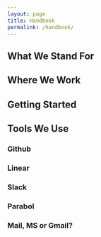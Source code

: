 ```yaml
---
layout: page
title: Handbook
permalink: /handbook/
---
```


## What We Stand For

## Where We Work

## Getting Started

## Tools We Use

### Github
### Linear
### Slack
### Parabol
### Mail, MS or Gmail?